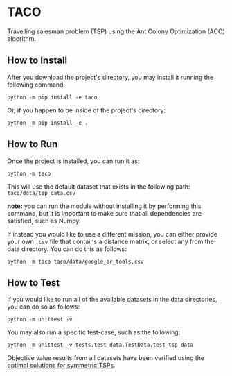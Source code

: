 # TACO
Travelling salesman problem (TSP) using the Ant Colony Optimization (ACO) algorithm.

## How to Install
After you download the project's directory, you may install it running the following command:
```shell
python -m pip install -e taco
```
Or, if you happen to be inside of the project's directory:
```shell
python -m pip install -e .
```

## How to Run
Once the project is installed, you can run it as:
```shell
python -m taco
```
This will use the default dataset that exists in the following path: `taco/data/tsp_data.csv`

**note:** you can run the module without installing it by performing this command, but it is important to make sure that all dependencies are satisfied, such as Numpy.

If instead you would like to use a different mission, you can either provide your own `.csv` file that contains a distance matrix, or select any from the data directory. You can do this as follows:
```shell
python -m taco taco/data/google_or_tools.csv
``` 

## How to Test
If you would like to run all of the available datasets in the data directories, you can do so as follows:
```shell
python -m unittest -v
```
You may also run a specific test-case, such as the following:
```shell
python -m unittest -v tests.test_data.TestData.test_tsp_data
```

Objective value results from all datasets have been verified using the [optimal solutions for symmetric TSPs](http://comopt.ifi.uni-heidelberg.de/software/TSPLIB95/STSP.html).
